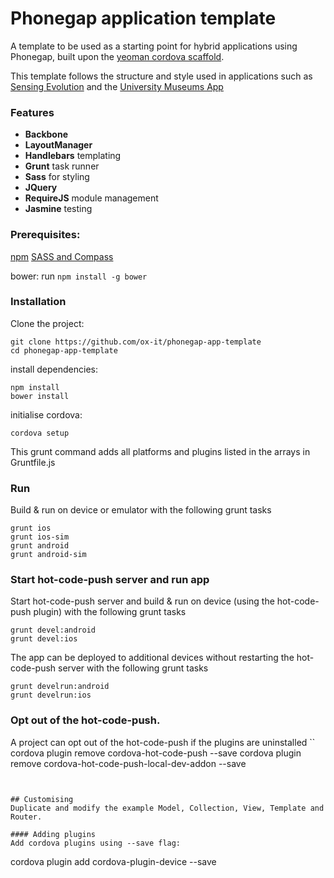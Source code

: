 # Phonegap application template
A template to be used as a starting point for hybrid applications using Phonegap, built upon the [yeoman cordova scaffold](https://github.com/dangeross/generator-cordova).

This template follows the structure and style used in applications such as [Sensing Evolution](https://github.com/ox-it/sensing-evolution) and the [University Museums App](https://github.com/ox-it/uma-client)

### Features
* **Backbone**
* **LayoutManager**
* **Handlebars** templating
* **Grunt** task runner
* **Sass** for styling
* **JQuery**
* **RequireJS** module management
* **Jasmine** testing

### Prerequisites:
[npm](https://node.js.org)
[SASS and Compass](http://thesassway.com/beginner/getting-started-with-sass-and-compass)

bower: run `npm install -g bower`

### Installation

Clone the project:
```
git clone https://github.com/ox-it/phonegap-app-template
cd phonegap-app-template
```
install dependencies:
```
npm install
bower install
```
initialise cordova:
```
cordova setup
```
This grunt command adds all platforms and plugins listed in the arrays in Gruntfile.js

### Run
Build & run on device or emulator with the following grunt tasks
```
grunt ios
grunt ios-sim
grunt android
grunt android-sim
```
### Start hot-code-push server and run app
Start hot-code-push server and build & run on device (using the hot-code-push plugin) with the following grunt tasks
```
grunt devel:android
grunt devel:ios
```

The app can be deployed to additional devices without restarting the hot-code-push server with the following grunt tasks
```
grunt develrun:android
grunt develrun:ios
```

### Opt out of the hot-code-push.
A project can opt out of the hot-code-push if the plugins are uninstalled
``
cordova plugin remove cordova-hot-code-push --save
cordova plugin remove cordova-hot-code-push-local-dev-addon --save
```


## Customising
Duplicate and modify the example Model, Collection, View, Template and Router.

#### Adding plugins
Add cordova plugins using --save flag:
```
cordova plugin add cordova-plugin-device --save
```
